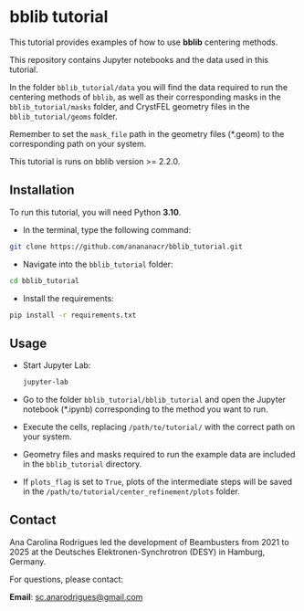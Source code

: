 
# bblib tutorial

This tutorial provides examples of how to use **bblib** centering methods.

This repository contains Jupyter notebooks and the data used in this tutorial.

In the folder `bblib_tutorial/data` you will find the data required to run the centering methods of `bblib`, as well as their corresponding masks in the `bblib_tutorial/masks` folder, and CrystFEL geometry files in the `bblib_tutorial/geoms` folder.

Remember to set the `mask_file` path in the geometry files (*.geom) to the corresponding path on your system.

This tutorial is runs on bblib version >= 2.2.0.

## Installation
To run this tutorial, you will need Python **3.10**.

* In the terminal, type the following command:
```bash
git clone https://github.com/anananacr/bblib_tutorial.git
```

* Navigate into the `bblib_tutorial` folder:

```bash
cd bblib_tutorial
```

* Install the requirements:

```bash
pip install -r requirements.txt
```

## Usage

* Start Jupyter Lab:

  ```bash
  jupyter-lab
  ```

* Go to the folder `bblib_tutorial/bblib_tutorial` and open the Jupyter notebook (*.ipynb) corresponding to the method you want to run.

* Execute the cells, replacing `/path/to/tutorial/` with the correct path on your system.

* Geometry files and masks required to run the example data are included in the `bblib_tutorial` directory.

* If `plots_flag` is set to `True`, plots of the intermediate steps will be saved in the `/path/to/tutorial/center_refinement/plots` folder.


## Contact

Ana Carolina Rodrigues led the development of Beambusters from 2021 to 2025 at the Deutsches Elektronen-Synchrotron (DESY) in Hamburg, Germany.

For questions, please contact:

**Email**: sc.anarodrigues@gmail.com
